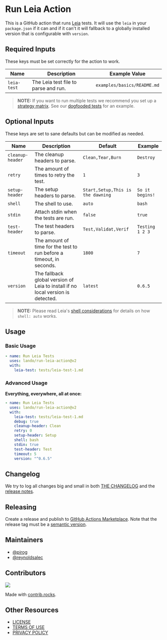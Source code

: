 # Run Leia Action

This is a GitHub action that runs [Leia](https://github.com/lando/leia) tests. It will use the `leia` in your `package.json` if it can and if it can't it will fallback to a globally installed version that is configurable with `version`.

## Required Inputs

These keys must be set correctly for the action to work.

| Name | Description | Example Value |
|---|---|---|
| `leia-test` | The Leia test file to parse and run.  | `examples/basics/README.md` |

> **NOTE:** If you want to run multiple tests we recommend you set up a [strategy matrix](https://docs.github.com/en/actions/using-jobs/using-a-matrix-for-your-jobs). See our [dogfooded tests](https://github.com/lando/run-leia-action/blob/main/.github/workflows/pr-files-tests.yml) for an example.

## Optional Inputs

These keys are set to sane defaults but can be modified as needed.

| Name | Description | Default | Example |
|---|---|---|---|
| `cleanup-header` | The cleanup headers to parse. | `Clean,Tear,Burn` | `Destroy` |
| `retry` | The amount of times to retry the test. | `1` | `3` |
| `setup-header` | The setup headers to parse. | `Start,Setup,This is the dawning` | `So it begins!` |
| `shell` | The shell to use. | `auto` | `bash` |
| `stdin` | Attach stdin when the tests are run. | `false` | `true` |
| `test-header` | The test headers to parse. | `Test,Validat,Verif` | `Testing 1 2 3` |
| `timeout` | The amount of time for the test to run before a timeout, in seconds. | `1800` | `7` |
| `version` | The fallback global version of Leia to install if no local version is detected. | `latest` | `0.6.5` |

> **NOTE:** Please read Leia's [shell considerations](https://github.com/lando/leia#shell-considerations) for details on how `shell: auto` works.

##  Usage

### Basic Usage

```yaml
- name: Run Leia Tests
  uses: lando/run-leia-action@v2
  with:
    leia-test: tests/leia-test-1.md
```

### Advanced Usage

**Everything, everywhere, all at once:**

```yaml
- name: Run Leia Tests
  uses: lando/run-leia-action@v2
  with:
    leia-test: tests/leia-test-1.md
    debug: true
    cleanup-header: Clean
    retry: 0
    setup-header: Setup
    shell: bash
    stdin: true
    test-header: Test
    timeout: 5
    version: "^0.6.5"
```

## Changelog

We try to log all changes big and small in both [THE CHANGELOG](https://github.com/lando/run-leia-action/blob/main/CHANGELOG.md) and the [release notes](https://github.com/lando/run-leia-action/releases).

## Releasing

Create a release and publish to [GitHub Actions Marketplace](https://docs.github.com/en/enterprise-cloud@latest/actions/creating-actions/publishing-actions-in-github-marketplace). Note that the release tag must be a [semantic version](https://semver.org/).

## Maintainers

* [@pirog](https://github.com/pirog)
* [@reynoldsalec](https://github.com/reynoldsalec)

## Contributors

<a href="https://github.com/lando/run-leia-action/graphs/contributors">
  <img src="https://contrib.rocks/image?repo=lando/run-leia-action" />
</a>

Made with [contrib.rocks](https://contrib.rocks).

## Other Resources

* [LICENSE](/LICENSE)
* [TERMS OF USE](https://docs.lando.dev/terms)
* [PRIVACY POLICY](https://docs.lando.dev/privacy)

